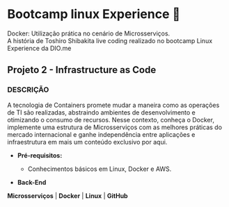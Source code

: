 # Bootcamp linux Experience :rocket:

Docker: Utilização prática no cenário de Microsserviços.  
A história de Toshiro Shibakita live coding realizado no bootcamp Linux Experience da DIO.me

## Projeto 2 - Infrastructure as Code

### DESCRIÇÃO

A tecnologia de Containers promete mudar a maneira como as operações de TI são realizadas, abstraindo ambientes de desenvolvimento e otimizando o consumo de recursos. Nesse contexto, conheça o Docker, implemente uma estrutura de Microsserviços com as melhores práticas do mercado internacional e ganhe independência entre aplicações e infraestrutura em mais um conteúdo exclusivo por aqui. 

* **Pré-requisitos:**
  * Conhecimentos básicos em Linux, Docker e AWS.

* **Back-End**

**Microsserviços** | **Docker** | **Linux** | **GitHub**
